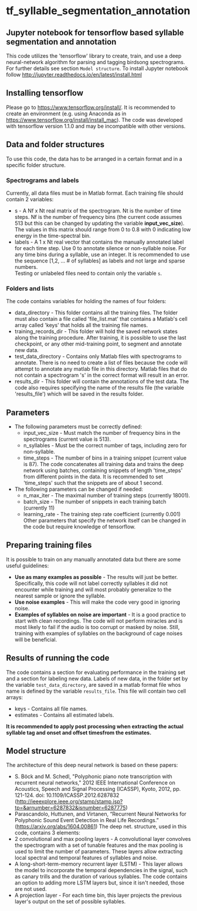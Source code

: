 # tf_syllable_segmentation_annotation
## Jupyter notebook for tensorflow based syllable segmentation and annotation
This code utilizes the 'tensorflow' library to create, train, and use a deep neural-network algorithm for parsing and tagging birdsong spectrograms. For further details see section `Model structure`.
To install Jupyter notebook follow http://jupyter.readthedocs.io/en/latest/install.html
## Installing tensorflow
Please go to https://www.tensorflow.org/install/.
It is recommended to create an environment (e.g. using Anaconda as in https://www.tensorflow.org/install/install_mac). The code was developed with tensorflow version 1.1.0 and may be incompatible with other versions. 
## Data and folder structures
To use this code, the data has to be arranged in a certain format and in a specific folder structure.
### Spectrograms and labels
Currently, all data files must be in Matlab format. Each training file should contain 2 variables:
* s - A Nf x Nt real matrix of the spectrogram. Nt is the number of time steps. Nf is the number of frequency bins (the current code assumes 513 but this can be changed by updating the variable __input_vec_size__). 
The values in this matrix should range from 0 to 0.8 with 0 indicating low energy in the time-spectral bin.
* labels - A 1 x Nt real vector that contains the manually annotated label for each time step. Use 0 to annotate silence or non-syllable noise. For any time bins during a syllable, use an integer. It is recommended to use the sequence [1,2, ... # of syllables] as labels and not large and sparse numbers.  
Testing or unlabeled files need to contain only the variable `s`.
### Folders and lists
The code contains variables for holding the names of four folders:
* data_directory - This folder contains all the training files. The folder must also contain a file called 'file_list.mat' that contains a Matlab's cell array called 'keys' that holds all the training file names.
* training_records_dir - This folder will hold the saved network states along the training procedure. After training, it is possible to use the last checkpoint, or any other mid-training point, to segment and annotate new data.
* test_data_directory - Contains only Matlab files with spectrograms to annotate. There is no need to create a list of files because the code will attempt to annotate any matlab file in this directory. Matlab files that do not contain a spectrogram 's' in the correct format will result in an error.
* results_dir - This folder will contain the annotations of the test data.
The code also requires specifying the name of the results file (the variable 'results_file') which will be saved in the results folder.
## Parameters
* The following parameters must be correctly defined:
  * input_vec_size - Must match the number of frequency bins in the spectrograms (current value is 513).
  * n_syllables - Must be the correct number of tags, including zero for non-syllable.
  * time_steps - The number of bins in a training snippet (current value is 87). The code concatenates all training data and trains the deep network using batches, containing snippets of length 'time_steps' from different points in the data. It is recommended to set 'time_steps' such that the snippets are of about 1 second.
* The following parameters can be changed if needed:
  * n_max_iter - The maximal number of training steps (currently 18001).
  * batch_size - The number of snippets in each training batch (currently 11)
  * learning_rate - The training step rate coefficient (currently 0.001)
Other parameters that specify the network itself can be changed in the code but require knowledge of tensorflow.
## Preparing training files
It is possible to train on any manually annotated data but there are some useful guidelines:
* __Use as many examples as possible__ - The results will just be better. Specifically, this code will not label correctly syllables it did not encounter while training and will most probably generalize to the nearest sample or ignore the syllable.
* __Use noise examples__ - This will make the code very good in ignoring noise.
* __Examples of syllables on noise are important__ - It is a good practice to start with clean recordings. The code will not perform miracles and is most likely to fail if the audio is too corrupt or masked by noise. Still, training with examples of syllables on the background of cage noises will be beneficial.
## Results of running the code
The code contains a section for evaluating performance in the training set and a section for labeling new data.
Labels of new data, in the folder set by the variable `test_data_directory`, are saved in a matlab format file whos name is defined by the variable `results_file`.
This file will contain two cell arrays:
* keys - Contains all file names.
* estimates - Contains all estimated labels.

__It is recommended to apply post processing when extracting the actual syllable tag and onset and offset timesfrom the estimates.__
## Model structure
The architecture of this deep neural network is based on these papers:
* S. Böck and M. Schedl, "Polyphonic piano note transcription with recurrent neural networks," 2012 IEEE International Conference on Acoustics, Speech and Signal Processing (ICASSP), Kyoto, 2012, pp. 121-124.
doi: 10.1109/ICASSP.2012.6287832 (http://ieeexplore.ieee.org/stamp/stamp.jsp?tp=&arnumber=6287832&isnumber=6287775)
* Parascandolo, Huttunen, and Virtanen, “Recurrent Neural Networks for Polyphonic Sound Event Detection in Real Life Recordings.” (https://arxiv.org/abs/1604.00861)
The deep net. structure, used in this code, contains 3 elements:
* 2 convolutional and max pooling layers - A convolutional layer convolves the spectrogram with a set of tunable features and the max pooling is used to limit the number of parameters. These layers allow extracting local spectral and temporal features of syllables and noise.
* A long-short-term-memory recurrent layer (LSTM) - This layer allows the model to incorporate the temporal dependencies in the signal, such as canary trills and the duration of various syllables. The code contains an option to adding more LSTM layers but, since it isn't needed, those are not used.
* A projection layer -  For each time bin, this layer projects the previous layer's output on the set of possible syllables. 


